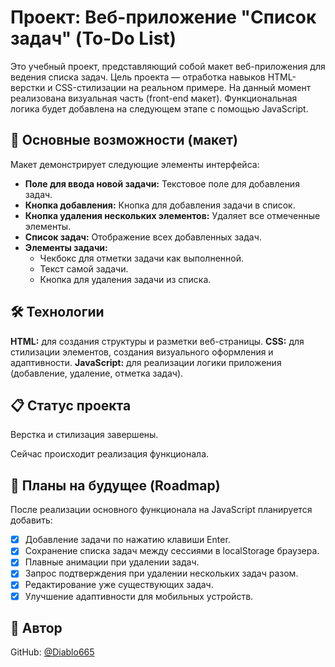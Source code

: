 # Проект: Веб-приложение "Список задач" (To-Do List)

Это учебный проект, представляющий собой макет веб-приложения для ведения списка задач. Цель проекта — отработка навыков HTML-верстки и CSS-стилизации на реальном примере.
На данный момент реализована визуальная часть (front-end макет). Функциональная логика будет добавлена на следующем этапе с помощью JavaScript.

## 🚀 Основные возможности (макет)

Макет демонстрирует следующие элементы интерфейса:
- **Поле для ввода новой задачи:** Текстовое поле для добавления задач.
- **Кнопка добавления:** Кнопка для добавления задачи в список.
- **Кнопка удаления нескольких элементов:** Удаляет все отмеченные элементы.
- **Список задач:** Отображение всех добавленных задач.
- **Элементы задачи:**
    - Чекбокс для отметки задачи как выполненной.
    - Текст самой задачи.
    - Кнопка для удаления задачи из списка.

## 🛠️ Технологии

**HTML:** для создания структуры и разметки веб-страницы.
**CSS:** для стилизации элементов, создания визуального оформления и адаптивности.
**JavaScript:** для реализации логики приложения (добавление, удаление, отметка задач).

## 📋 Статус проекта

Верстка и стилизация завершены. 

Сейчас происходит реализация функционала.

## 🎯 Планы на будущее (Roadmap)
После реализации основного функционала на JavaScript планируется добавить:
- [x] Добавление задачи по нажатию клавиши Enter.
- [x] Сохранение списка задач между сессиями в localStorage браузера.
- [x] Плавные анимации при удалении задач.
- [x] Запрос подтверждения при удалении нескольких задач разом.
- [x] Редактирование уже существующих задач.
- [x] Улучшение адаптивности для мобильных устройств.

## 👤 Автор
GitHub: [@Diablo665](https://github.com/Diablo665)